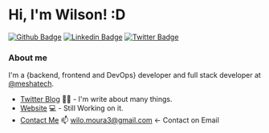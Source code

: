 # Hi, I'm Wilson! :D

[![Github Badge](https://img.shields.io/badge/-Github-000?style=flat-square&logo=Github&logoColor=white&link=https://github.com/WilsonRU)](https://github.com/WilsonRU)
[![Linkedin Badge](https://img.shields.io/badge/-LinkedIn-blue?style=flat-square&logo=Linkedin&logoColor=white&link=https://www.linkedin.com/in/wilson-m-bba835141/)](https://www.linkedin.com/in/wilson-m-bba835141/)
[![Twitter Badge](https://img.shields.io/badge/-Twitter-1ca0f1?style=flat-square&labelColor=1ca0f1&logo=twitter&logoColor=white&link=https://twitter.com/ei__moura)](https://twitter.com/ei__moura)

### About me
I'm a {backend, frontend and DevOps} developer and full stack developer at [@meshatech](https://www.somosmesha.com/).

- [Twitter Blog](https://twitter.com/ei__moura) ✍🏼 - I'm write about many things.
- [Website](https://wilomoura.dev/) 💻 - Still Working on it.
- [Contact Me](mailto:wilo.moura3@gmail.com) 📫 wilo.moura3@gmail.com <- Contact on Email
